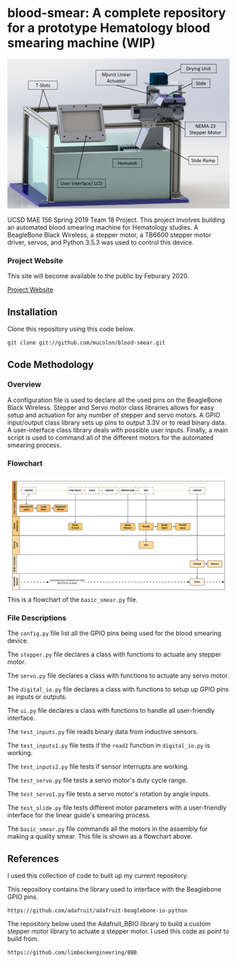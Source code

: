 # blood-smear: A complete repository for a prototype Hematology blood smearing machine (WIP)

![alt text](https://raw.githubusercontent.com/mucolon/blood-smear/master/Media/Annotated%20Overall%20Design.png?raw=true)

UCSD MAE 156 Spring 2019 Team 18 Project. This project involves building an automated blood smearing machine for Hematology studies. A BeagleBone Black Wireless, a stepper motor, a TB6600 stepper motor driver, servos, and Python 3.5.3 was used to control this device.

### Project Website

This site will become available to the public by Feburary 2020.

[Project Website](https://sites.google.com/a/eng.ucsd.edu/156b-2019-spring-team18/home)

## Installation

Clone this repository using this code below.
```
git clone git://github.com/mucolon/blood-smear.git
```


## Code Methodology

### Overview
A configuration file is used to declare all the used pins on the BeagleBone Black Wireless. Stepper and Servo motor class libraries allows for easy setup and actuation for any number of stepper and servo motors. A GPIO input/output class library sets up pins to output 3.3V or to read binary data. A user-interface class library deals with possible user inputs. Finally, a main script is used to command all of the different motors for the automated smearing process.

### Flowchart
![alt text](https://github.com/mucolon/blood-smear/blob/master/Media/Overall%20Smear%20Process%20Flowchart%202.0.png?raw=true)
This is a flowchart of the `basic_smear.py` file.


### File Descriptions
The `config.py` file list all the GPIO pins being used for the blood smearing device.

The `stepper.py` file declares a class with functions to actuate any stepper motor.

The `servo.py` file declares a class with functions to actuate any servo motor.

The `digital_io.py` file declares a class with functions to setup up GPIO pins as inputs or outputs.

The `ui.py` file declares a class with functions to handle all user-friendly interface.

The `test_inputs.py` file reads binary data from inductive sensors.

The `test_inputs1.py` file tests if the `read2` function in `digital_io.py` is working.

The `test_inputs2.py` file tests if sensor interrupts are working.

The `test_servo.py` file tests a servo motor's duty cycle range.

The `test_servo1.py` file tests a servo motor's rotation by angle inputs.

The `test_slide.py` file tests different motor parameters with a user-friendly interface for the linear guide's smearing process.

The `basic_smear.py` file commands all the motors in the assembly for making a quality smear. This file is shown as a flowchart above.


## References

I used this collection of code to built up my current repository.

This repository contains the library used to interface with the Beaglebone GPIO pins.
```
https://github.com/adafruit/adafruit-beaglebone-io-python
```
The repository below used the Adafruit_BBIO library to build a custom stepper motor library to actuate a stepper motor. I used this code as point to build from.
```
https://github.com/limbeckengineering/BBB
```

